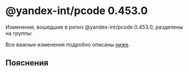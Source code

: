 # @yandex-int/pcode 0.453.0

<!-- ЧЕЛОВЕЧЕСКОЕ ВСТУПЛЕНИЕ -->

Изменения, вошедшие в релиз @yandex-int/pcode 0.453.0, разделены на группы:

Все важные изменения подробно описаны [ниже](#Пояснения).

## Пояснения

